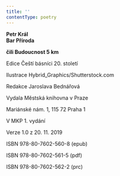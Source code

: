 ```yaml
---
title: ''
contentType: poetry
---
```


<section>

**Petr Král  
Bar Příroda**

**čili Budoucnost 5 km**

</section>

<section>

Edice Čeští básníci 20. století

Ilustrace Hybrid\_Graphics/Shutterstock.com

Redakce Jaroslava Bednářová

</section>

<section>

Vydala Městská knihovna v Praze

Mariánské nám. 1, 115 72 Praha 1

</section>

<section>

V MKP 1. vydání

Verze 1.0 z 20. 11. 2019

</section>

<section>

ISBN 978-80-7602-560-8 (epub)

ISBN 978-80-7602-561-5 (pdf)

ISBN 978-80-7602-562-2 (prc)

</section>
